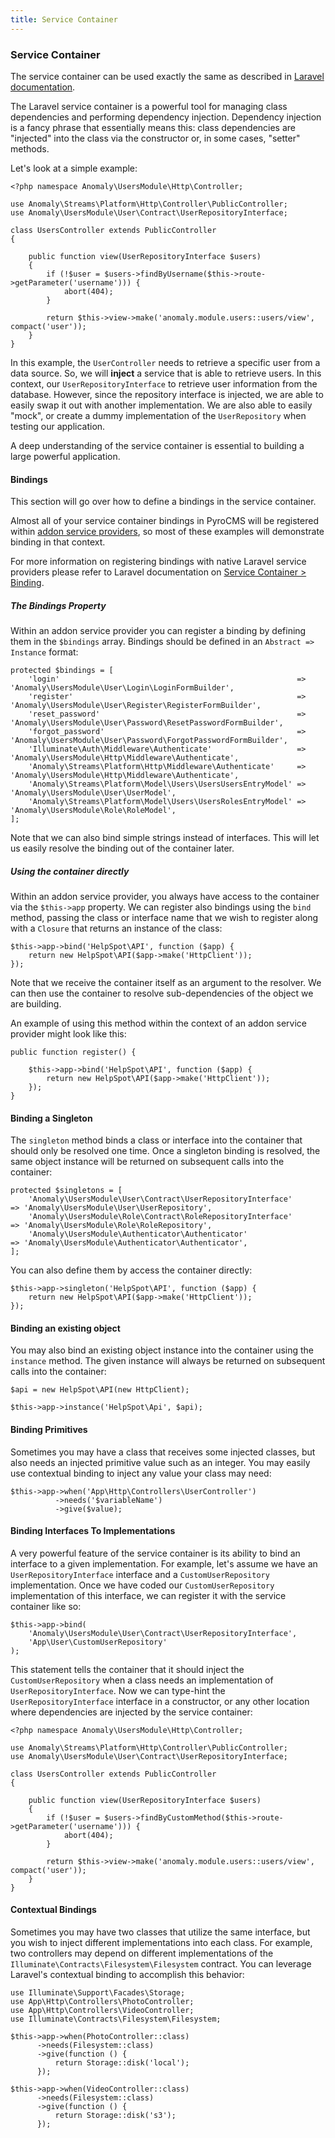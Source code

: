 ```yaml
---
title: Service Container
---
```


### Service Container

The service container can be used exactly the same as described in [Laravel documentation](https://laravel.com/docs/5.3/container).

The Laravel service container is a powerful tool for managing class dependencies and performing dependency injection. Dependency injection is a fancy phrase that essentially means this: class dependencies are "injected" into the class via the constructor or, in some cases, "setter" methods.

Let's look at a simple example:

    <?php namespace Anomaly\UsersModule\Http\Controller;

    use Anomaly\Streams\Platform\Http\Controller\PublicController;
    use Anomaly\UsersModule\User\Contract\UserRepositoryInterface;

    class UsersController extends PublicController
    {

        public function view(UserRepositoryInterface $users)
        {
            if (!$user = $users->findByUsername($this->route->getParameter('username'))) {
                abort(404);
            }

            return $this->view->make('anomaly.module.users::users/view', compact('user'));
        }
    }

In this example, the `UserController` needs to retrieve a specific user from a data source. So, we will **inject** a service that is able to retrieve users. In this context, our `UserRepositoryInterface` to retrieve user information from the database. However, since the repository interface is injected, we are able to easily swap it out with another implementation. We are also able to easily "mock", or create a dummy implementation of the `UserRepository` when testing our application.

A deep understanding of the service container is essential to building a large powerful application.

#### Bindings

This section will go over how to define a bindings in the service container.

Almost all of your service container bindings in PyroCMS will be registered within [addon service providers](#service-providers), so most of these examples will demonstrate binding in that context.

For more information on registering bindings with native Laravel service providers please refer to Laravel documentation on [Service Container > Binding](https://laravel.com/docs/5.3/container#binding).

##### The Bindings Property

Within an addon service provider you can register a binding by defining them in the `$bindings` array. Bindings should be defined in an `Abstract => Instance` format:

    protected $bindings = [
        'login'                                                     => 'Anomaly\UsersModule\User\Login\LoginFormBuilder',
        'register'                                                  => 'Anomaly\UsersModule\User\Register\RegisterFormBuilder',
        'reset_password'                                            => 'Anomaly\UsersModule\User\Password\ResetPasswordFormBuilder',
        'forgot_password'                                           => 'Anomaly\UsersModule\User\Password\ForgotPasswordFormBuilder',
        'Illuminate\Auth\Middleware\Authenticate'                   => 'Anomaly\UsersModule\Http\Middleware\Authenticate',
        'Anomaly\Streams\Platform\Http\Middleware\Authenticate'     => 'Anomaly\UsersModule\Http\Middleware\Authenticate',
        'Anomaly\Streams\Platform\Model\Users\UsersUsersEntryModel' => 'Anomaly\UsersModule\User\UserModel',
        'Anomaly\Streams\Platform\Model\Users\UsersRolesEntryModel' => 'Anomaly\UsersModule\Role\RoleModel',
    ];

Note that we can also bind simple strings instead of interfaces. This will let us easily resolve the binding out of the container later.

##### Using the container directly

Within an addon service provider, you always have access to the container via the `$this->app` property. We can register also bindings using the `bind` method, passing the class or interface name that we wish to register along with a `Closure` that returns an instance of the class:

    $this->app->bind('HelpSpot\API', function ($app) {
        return new HelpSpot\API($app->make('HttpClient'));
    });

Note that we receive the container itself as an argument to the resolver. We can then use the container to resolve sub-dependencies of the object we are building.

An example of using this method within the context of an addon service provider might look like this:

    public function register() {

        $this->app->bind('HelpSpot\API', function ($app) {
            return new HelpSpot\API($app->make('HttpClient'));
        });
    }

#### Binding a Singleton

The `singleton` method binds a class or interface into the container that should only be resolved one time. Once a singleton binding is resolved, the same object instance will be returned on subsequent calls into the container:

    protected $singletons = [
        'Anomaly\UsersModule\User\Contract\UserRepositoryInterface'               => 'Anomaly\UsersModule\User\UserRepository',
        'Anomaly\UsersModule\Role\Contract\RoleRepositoryInterface'               => 'Anomaly\UsersModule\Role\RoleRepository',
        'Anomaly\UsersModule\Authenticator\Authenticator'                         => 'Anomaly\UsersModule\Authenticator\Authenticator',
    ];

You can also define them by access the container directly:

    $this->app->singleton('HelpSpot\API', function ($app) {
        return new HelpSpot\API($app->make('HttpClient'));
    });

#### Binding an existing object

You may also bind an existing object instance into the container using the `instance` method. The given instance will always be returned on subsequent calls into the container:

    $api = new HelpSpot\API(new HttpClient);

    $this->app->instance('HelpSpot\Api', $api);

#### Binding Primitives

Sometimes you may have a class that receives some injected classes, but also needs an injected primitive value such as an integer. You may easily use contextual binding to inject any value your class may need:

    $this->app->when('App\Http\Controllers\UserController')
              ->needs('$variableName')
              ->give($value);

#### Binding Interfaces To Implementations

A very powerful feature of the service container is its ability to bind an interface to a given implementation. For example, let's assume we have an `UserRepositoryInterface` interface and a `CustomUserRepository` implementation. Once we have coded our `CustomUserRepository` implementation of this interface, we can register it with the service container like so:

    $this->app->bind(
        'Anomaly\UsersModule\User\Contract\UserRepositoryInterface',
        'App\User\CustomUserRepository'
    );

This statement tells the container that it should inject the `CustomUserRepository` when a class needs an implementation of `UserRepositoryInterface`. Now we can type-hint the `UserRepositoryInterface` interface in a constructor, or any other location where dependencies are injected by the service container:

    <?php namespace Anomaly\UsersModule\Http\Controller;

    use Anomaly\Streams\Platform\Http\Controller\PublicController;
    use Anomaly\UsersModule\User\Contract\UserRepositoryInterface;

    class UsersController extends PublicController
    {

        public function view(UserRepositoryInterface $users)
        {
            if (!$user = $users->findByCustomMethod($this->route->getParameter('username'))) {
                abort(404);
            }

            return $this->view->make('anomaly.module.users::users/view', compact('user'));
        }
    }

#### Contextual Bindings

Sometimes you may have two classes that utilize the same interface, but you wish to inject different implementations into each class. For example, two controllers may depend on different implementations of the `Illuminate\Contracts\Filesystem\Filesystem` contract. You can leverage Laravel's contextual binding to accomplish this behavior:

    use Illuminate\Support\Facades\Storage;
    use App\Http\Controllers\PhotoController;
    use App\Http\Controllers\VideoController;
    use Illuminate\Contracts\Filesystem\Filesystem;

    $this->app->when(PhotoController::class)
          ->needs(Filesystem::class)
          ->give(function () {
              return Storage::disk('local');
          });

    $this->app->when(VideoController::class)
          ->needs(Filesystem::class)
          ->give(function () {
              return Storage::disk('s3');
          });
